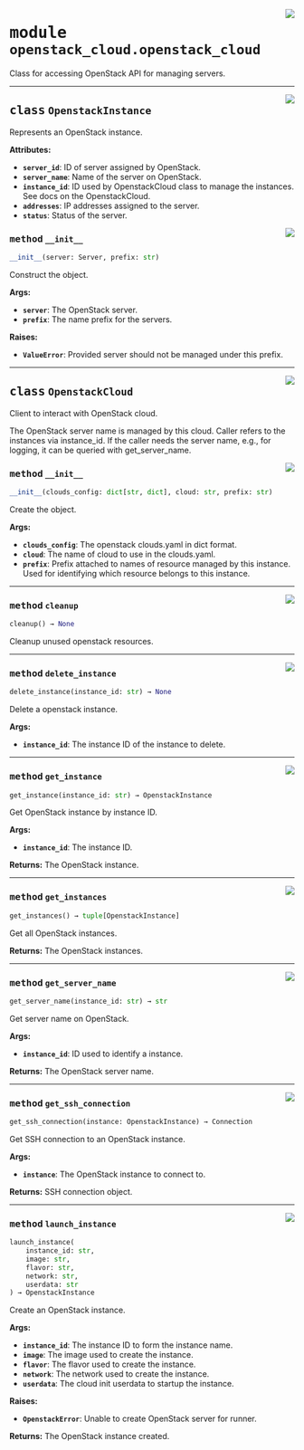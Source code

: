 <!-- markdownlint-disable -->

<a href="../src/openstack_cloud/openstack_cloud.py#L0"><img align="right" style="float:right;" src="https://img.shields.io/badge/-source-cccccc?style=flat-square"></a>

# <kbd>module</kbd> `openstack_cloud.openstack_cloud`
Class for accessing OpenStack API for managing servers. 



---

<a href="../src/openstack_cloud/openstack_cloud.py#L40"><img align="right" style="float:right;" src="https://img.shields.io/badge/-source-cccccc?style=flat-square"></a>

## <kbd>class</kbd> `OpenstackInstance`
Represents an OpenStack instance. 



**Attributes:**
 
 - <b>`server_id`</b>:  ID of server assigned by OpenStack. 
 - <b>`server_name`</b>:  Name of the server on OpenStack. 
 - <b>`instance_id`</b>:  ID used by OpenstackCloud class to manage the instances. See docs on the  OpenstackCloud. 
 - <b>`addresses`</b>:  IP addresses assigned to the server. 
 - <b>`status`</b>:  Status of the server. 

<a href="../src/openstack_cloud/openstack_cloud.py#L59"><img align="right" style="float:right;" src="https://img.shields.io/badge/-source-cccccc?style=flat-square"></a>

### <kbd>method</kbd> `__init__`

```python
__init__(server: Server, prefix: str)
```

Construct the object. 



**Args:**
 
 - <b>`server`</b>:  The OpenStack server. 
 - <b>`prefix`</b>:  The name prefix for the servers. 



**Raises:**
 
 - <b>`ValueError`</b>:  Provided server should not be managed under this prefix. 





---

<a href="../src/openstack_cloud/openstack_cloud.py#L120"><img align="right" style="float:right;" src="https://img.shields.io/badge/-source-cccccc?style=flat-square"></a>

## <kbd>class</kbd> `OpenstackCloud`
Client to interact with OpenStack cloud. 

The OpenStack server name is managed by this cloud. Caller refers to the instances via instance_id. If the caller needs the server name, e.g., for logging, it can be queried with get_server_name. 

<a href="../src/openstack_cloud/openstack_cloud.py#L128"><img align="right" style="float:right;" src="https://img.shields.io/badge/-source-cccccc?style=flat-square"></a>

### <kbd>method</kbd> `__init__`

```python
__init__(clouds_config: dict[str, dict], cloud: str, prefix: str)
```

Create the object. 



**Args:**
 
 - <b>`clouds_config`</b>:  The openstack clouds.yaml in dict format. 
 - <b>`cloud`</b>:  The name of cloud to use in the clouds.yaml. 
 - <b>`prefix`</b>:  Prefix attached to names of resource managed by this instance. Used for  identifying which resource belongs to this instance. 




---

<a href="../src/openstack_cloud/openstack_cloud.py#L319"><img align="right" style="float:right;" src="https://img.shields.io/badge/-source-cccccc?style=flat-square"></a>

### <kbd>method</kbd> `cleanup`

```python
cleanup() → None
```

Cleanup unused openstack resources. 

---

<a href="../src/openstack_cloud/openstack_cloud.py#L225"><img align="right" style="float:right;" src="https://img.shields.io/badge/-source-cccccc?style=flat-square"></a>

### <kbd>method</kbd> `delete_instance`

```python
delete_instance(instance_id: str) → None
```

Delete a openstack instance. 



**Args:**
 
 - <b>`instance_id`</b>:  The instance ID of the instance to delete. 

---

<a href="../src/openstack_cloud/openstack_cloud.py#L206"><img align="right" style="float:right;" src="https://img.shields.io/badge/-source-cccccc?style=flat-square"></a>

### <kbd>method</kbd> `get_instance`

```python
get_instance(instance_id: str) → OpenstackInstance
```

Get OpenStack instance by instance ID. 



**Args:**
 
 - <b>`instance_id`</b>:  The instance ID. 



**Returns:**
 The OpenStack instance. 

---

<a href="../src/openstack_cloud/openstack_cloud.py#L296"><img align="right" style="float:right;" src="https://img.shields.io/badge/-source-cccccc?style=flat-square"></a>

### <kbd>method</kbd> `get_instances`

```python
get_instances() → tuple[OpenstackInstance]
```

Get all OpenStack instances. 



**Returns:**
  The OpenStack instances. 

---

<a href="../src/openstack_cloud/openstack_cloud.py#L329"><img align="right" style="float:right;" src="https://img.shields.io/badge/-source-cccccc?style=flat-square"></a>

### <kbd>method</kbd> `get_server_name`

```python
get_server_name(instance_id: str) → str
```

Get server name on OpenStack. 



**Args:**
 
 - <b>`instance_id`</b>:  ID used to identify a instance. 



**Returns:**
 The OpenStack server name. 

---

<a href="../src/openstack_cloud/openstack_cloud.py#L247"><img align="right" style="float:right;" src="https://img.shields.io/badge/-source-cccccc?style=flat-square"></a>

### <kbd>method</kbd> `get_ssh_connection`

```python
get_ssh_connection(instance: OpenstackInstance) → Connection
```

Get SSH connection to an OpenStack instance. 



**Args:**
 
 - <b>`instance`</b>:  The OpenStack instance to connect to. 



**Returns:**
 SSH connection object. 

---

<a href="../src/openstack_cloud/openstack_cloud.py#L141"><img align="right" style="float:right;" src="https://img.shields.io/badge/-source-cccccc?style=flat-square"></a>

### <kbd>method</kbd> `launch_instance`

```python
launch_instance(
    instance_id: str,
    image: str,
    flavor: str,
    network: str,
    userdata: str
) → OpenstackInstance
```

Create an OpenStack instance. 



**Args:**
 
 - <b>`instance_id`</b>:  The instance ID to form the instance name. 
 - <b>`image`</b>:  The image used to create the instance. 
 - <b>`flavor`</b>:  The flavor used to create the instance. 
 - <b>`network`</b>:  The network used to create the instance. 
 - <b>`userdata`</b>:  The cloud init userdata to startup the instance. 



**Raises:**
 
 - <b>`OpenstackError`</b>:  Unable to create OpenStack server for runner. 



**Returns:**
 The OpenStack instance created. 


